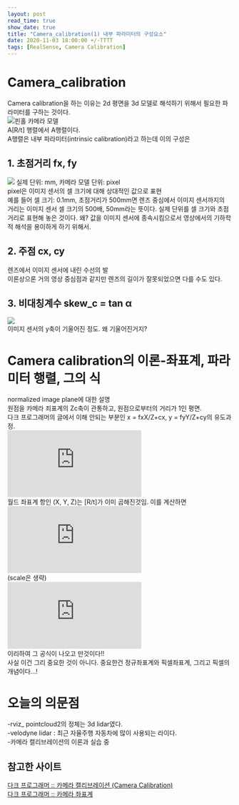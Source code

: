 ```yaml
---
layout: post
read_time: true
show_date: true
title: "Camera_calibration(1) 내부 파라미터의 구성요소"
date: 2020-11-03 18:00:00 +/-TTTT
tags: [RealSense, Camera Calibration]
---
```


# Camera_calibration
Camera calibration을 하는 이유는 2d 평면을 3d 모델로 해석하기 위해서 필요한 파라미터를 구하는 것이다.  
![핀홀 카메라 모델](https://t1.daumcdn.net/cfile/tistory/24758441510E994028)  
A[R/t] 행렬에서 A행렬이다.  
A행렬은 내부 파라미터(intrinsic calibration)라고 하는데 이의 구성은  
## 1. 초점거리 fx, fy
![](https://t1.daumcdn.net/cfile/tistory/22504A475344768E06)
실제 단위: mm, 카메라 모델 단위: pixel  
pixel은 이미지 센서의 셀 크기에 대해 상대적인 값으로 표현  
예를 들어 셀 크기: 0.1mm, 초점거리가 500mm면 렌즈 중심에서 이미지 센서까지의 거리는 이미지 센서 셀 크기의 500배, 50mm라는 뜻이다. 실제 단위를 셀 크기와 초점거리로 표현해 놓은 것이다. 왜? 값을 이미지 센서에 종속시킴으로서 영상에서의 기하학적 해석을 용이하게 하기 위해서.  
## 2. 주점 cx, cy
렌즈에서 이미지 센서에 내린 수선의 발  
이론상으론 거의 영상 중심점과 같지만 렌즈의 길이가 잘못되었으면 다를 수도 있다.  

## 3. 비대칭계수 skew_c = tan α
![](https://t1.daumcdn.net/cfile/tistory/192F8344510E9B3A33)  
이미지 센서의 y축이 기울어진 정도. 왜 기울어진거지?  

# Camera calibration의 이론-좌표계, 파라미터 행렬, 그의 식
normalized image plane에 대한 설명  
원점을 카메라 죄표계의 Zc축이 관통하고, 원점으로부터의 거리가 1인 평면.  
다크 프로그래머의 글에서 이해 안되는 부분인 x = fxX/Z+cx, y = fyY/Z+cy의 유도과정.  
![](https://latex.codecogs.com/gif.latex?s%5Cbegin%7Bbmatrix%7D%20%5Cmathit%7Bx%7D%5C%5C%20%5Cmathit%7By%7D%5C%5C%201%20%5Cend%7Bbmatrix%7D%3D%5Cbegin%7Bbmatrix%7D%20f_%7Bx%7D%26%200%26%20C_%7Bx%7D%5C%5C%200%26%20f_%7By%7D%26%20C_%7By%7D%5C%5C%200%26%200%26%201%20%5Cend%7Bbmatrix%7D%5Ctimes%5Cbegin%7Bbmatrix%7D%20X%5C%5C%20Y%5C%5C%201%20%5Cend%7Bbmatrix%7D)  
월드 좌표계 항인 (X, Y, Z)는 [R/t]가 이미 곱해진것임. 이를 계산하면  
![](https://latex.codecogs.com/gif.latex?%5Cbegin%7Bbmatrix%7D%20%5Cmathit%7Bx%7D%5C%5C%20%5Cmathit%7By%7D%5C%5C%201%20%5Cend%7Bbmatrix%7D%3D%5Cbegin%7Bbmatrix%7D%20f_%7Bx%7DX&plus;C_%7Bx%7DZ%5C%5C%20f_%7By%7DY&plus;C_%7By%7D%5C%5C%20Z%20%5Cend%7Bbmatrix%7D)  
(scale은 생략)  
![](https://latex.codecogs.com/gif.latex?%5Cbegin%7Bbmatrix%7D%20%5Cmathit%7Bx%7D%5C%5C%20%5Cmathit%7By%7D%5C%5C%201%20%5Cend%7Bbmatrix%7D%3DZ%5Ctimes%5Cbegin%7Bbmatrix%7D%20%5Cfrac%7Bf_%7Bx%7DX%7D%7BZ%7D&plus;C_%7Bx%7D%5C%5C%20%5Cfrac%7Bf_%7By%7DY%7D%7BZ%7D&plus;C_%7By%7D%5C%5C%201%20%5Cend%7Bbmatrix%7D)  
이리하여 그 공식이 나오고 만것이다!!  
사실 이건 그리 중요한 것이 아니다. 중요한건 정규좌표계와 픽셀좌표계, 그리고 픽셀의 개념이다...!  

# 오늘의 의문점
-rviz_ pointcloud2의 정체는 3d lidar였다.  
-velodyne lidar : 최근 자율주행 자동차에 많이 사용되는 라이다.  
-카메라 캘리브레이션의 이론과 실습 중  

## 참고한 사이트
[다크 프로그래머 :: 카메라 캘리브레이션 (Camera Calibration)](https://darkpgmr.tistory.com/32#calibration4)  
[다크 프로그래머 :: 카메라 좌표계](http://darkpgmr.tistory.com/77)
